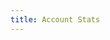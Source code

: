 ```yaml
---
title: Account Stats
---
```


<Intro>



</Intro>
<IframeNats href='http://localhost:8222/accstaz'/>